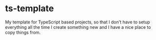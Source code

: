 # ts-template
My template for TypeScript based projects, so that I don't have to setup everything all the time I create something new and I have a nice place to copy things from.
